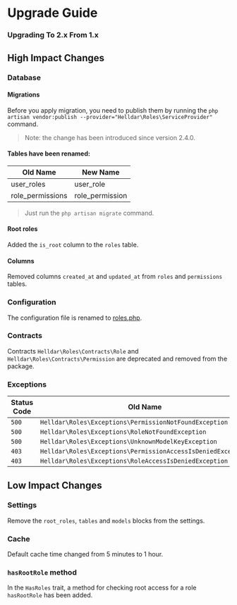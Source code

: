 # Upgrade Guide

### Upgrading To 2.x From 1.x

## High Impact Changes

### Database

#### Migrations

Before you apply migration, you need to publish them by running the `php artisan vendor:publish --provider="Helldar\Roles\ServiceProvider"` command.

> Note: the change has been introduced since version 2.4.0.

#### Tables have been renamed:

| Old Name | New Name |
| --- | --- |
| user_roles | user_role |
| role_permissions | role_permission |

> Just run the `php artisan migrate` command.

#### Root roles

Added the `is_root` column to the `roles` table.


#### Columns

Removed columns `created_at` and `updated_at` from `roles` and `permissions` tables.


### Configuration

The configuration file is renamed to [roles.php](../config/roles.php).


### Contracts

Contracts `Helldar\Roles\Contracts\Role` and `Helldar\Roles\Contracts\Permission` are deprecated and removed from the package.


### Exceptions

| Status Code | Old Name | New Name |
| --- | --- | --- |
| `500 ` | `Helldar\Roles\Exceptions\PermissionNotFoundException` | `Helldar\Roles\Exceptions\Core\PermissionNotFoundException` |
| `500 ` | `Helldar\Roles\Exceptions\RoleNotFoundException` | `Helldar\Roles\Exceptions\Core\RoleNotFoundException` |
| `500 ` | `Helldar\Roles\Exceptions\UnknownModelKeyException` | `Helldar\Roles\Exceptions\Core\UnknownModelKeyException` |
| `403 ` | `Helldar\Roles\Exceptions\PermissionAccessIsDeniedException` | `Helldar\Roles\Exceptions\Http\PermissionAccessIsDeniedHttpException` |
| `403 ` | `Helldar\Roles\Exceptions\RoleAccessIsDeniedException` | `Helldar\Roles\Exceptions\Http\RoleAccessIsDeniedHttpException` |


## Low Impact Changes

### Settings

Remove the `root_roles`, `tables` and `models` blocks from the settings.


### Cache

Default cache time changed from 5 minutes to 1 hour.


### `hasRootRole` method

In the `HasRoles` trait, a method for checking root access for a role `hasRootRole` has been added.

